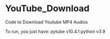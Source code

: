 # YouTube_Download
Code to Download Youtube MP4 Audios

To run, you just have:
pytube v10.4.1
python v3.9
